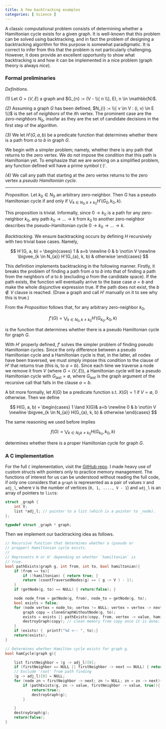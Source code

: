 ```yaml
---
title: A few backtracking examples
categories: [ Science ]
---
```


A classic computational problem consists of determining whether a Hamiltonian
cycle exists for a given graph. It is well-known that this problem can be solved
using backtracking, and in fact the problem of designing a backtracking
algorithm for this purpose is somewhat paradigmatic. It is correct to infer from
this that the problem is not particularly challenging. However, it does provide
an excellent opportunity to show what backtracking is and how it can be
implemented in a nice problem (graph theory is always *nice*).

### Formal preliminaries

*Definitions.* 

*(1)* Let $G = (V, E)$ a graph and $G_{n} := (V - \\{ n \\}, E), n \in
\mathbb{N}$. 

*(2)* Assuming a graph $G$ has been defined, $N_{i} := \\{ v \in V : (i, v) \in E \\}$ is
the set of *neighbors* of the $i$th vertex. The prominent case are the
*zero-neighbors* $N_0$, insofar as they are the set of candidate decisions in
the first step of the algorithm.

*(3)* We let $H'(G, a, b)$ be a predicate function that determines whether there
is a path from $a$ to $b$ in graph $G$. 

We begin with a simpler problem; namely, whether there is any path that returns
to the zero vertex. We do not impose the condition that this path is Hamiltonian
yet. To emphasize that we are working on a simplified problem, any function
defined will have a prime symbol $(\cdot)'$.

*(4)* We call any path that starting at the zero vertex returns to the zero
vertex a *pseudo Hamiltonian cycle*. 

---

*Proposition.*  Let $k_0 \in N_0$ an arbitrary zero-neighbor. Then $G$ has a
pseudo Hamiltonian cycle  if and only if $\bigvee_{k \in N_{0}, k \neq k_0}
H'(G_{0}, k_0, k)$. 

This proposition is trivial. Informally, since $0 \to k_0$ is a path for any zero-neighbor
$k_0$, any path $k_0 \to \ldots \to k$ from $k_0$ to another
zero-neighbor describes the pseudo-Hamiltonian cycle $0 \to k_0 \to \ldots \to
k$.

*Backtracking.* We ensure backtracking occurs by defining $H$ recursively with
two trivial base cases. Namely,

$$
H'(G, a, b) = \begin{cases}
1 & a=b \newline 
0 & b \not\in V \newline 
\bigvee_{k \in N_{a}} H'(G_{a}, k, b) & otherwise
\end{cases}
$$

This definition implements backtracking in the following manner. Firstly, it
breaks the problem of finding a path from $a$ to $b$ into that of finding a
path from the neighbors of $a$ to $b$ (excluding $a$ from the candidate space).
If the path exists, the function will eventually arrive to the base case $a = b$
and make the whole disjunctive expression true. If the path does not exist, the
$b \not\in V$ clause is reached. (Draw a graph and call $H'$ manually on it to
see why this is true.) 

From the *Proposition* follows that, for any arbitrary zero-neighbor $k_0$,

$$
f'(G) = \bigvee_{k \in N_{0}, k \neq k_{0}} H'(G_{k_{0}}, k_{0}, k)
$$

is the function that determines whether there is a pseudo Hamiltonian cycle for
graph $G$. 

With $H'$ properly defined, $f'$ solves the simpler problem of finding pseudo
Hamiltonian cycles. Since the only difference between a pseudo
Hamiltonian cycle and a Hamiltonian cycle is that, in the latter, all nodes have
been traversed, we must simply impose this condition to the clause of $H'$ that
returns true (this is, to $a = b$). Since each time we traverse a node we remove
it from $V$ (where $G = (V, E$)), a Hamiltonian cycle will be a pseudo
Hamiltonian cycle with $G_{\text{last}} = \emptyset$, where $G_{\text{last}}$ is
the graph argument of the recursive call that falls in the clause $a = b$.

A bit more formally, let $X(G)$ be a predicate function s.t. $X(G) = 1$ if $V =
\emptyset$, $0$ otherwise. Then we define

$$
H(G, a, b) = \begin{cases}
1 \land X(G)& a=b \newline 
0 & b \not\in V \newline 
\bigvee_{k \in N_{a}} H(G_{a}, k, b) & otherwise
\end{cases}
$$

The same reasoning we used before implies

$$
f(G) = \bigvee_{k \in N_{0}k \neq k_{0}} H(G_{k_{0}}, k_{0}, k)
$$

determines whether there is a proper Hamiltonian cycle for graph $G$.

### A C implementation

For the full `C` implementation, visit the [GitHub
repo](https://github.com/slopezpereyra/hamiltonianCycle). I made heavy use of
custom structs with pointers only to practice memory management. The functions
of interest for us can be understood without reading the full code, if only one
considers that a `graph` is represented as a pair of values `V` and `adj_l`,
where `V` is the number of vertices (`0, 1, ...., V - 1`) and `adj_l` is an
array of pointers to `list`s:

```c
struct _graph {
    int V;
    list *adj_l; // pointer to a list (which is a pointer to _node).
};

typedef struct _graph * graph;
```

Then we implement our backtracking idea as follows.

```c
// Recursive function that determines whether a (pseudo or
// propper) Hamiltonian cycle exists.
//
// Represents H or H' depending on whether `hamiltonian` is 
// true. 
bool pathExists(graph g, int from, int to, bool hamiltonian){
    if (from == to){
        if (!hamiltonian) { return true; }
        return (countTraversedNodes(g) == ( g -> V ) - 1);
    } 
    if (getNode(g, to) == NULL) { return(false); }

    node node_from = getNode(g, from), node_to = getNode(g, to);
    bool exists = false;
    for (node vertex = node_to; vertex != NULL; vertex = vertex -> next){
        graph copy = cloneGraphWithoutNode(g, to);
        exists = exists || pathExists(copy, from, vertex -> value, hamiltonian);
        destroyGraph(copy); // clean memory from copy once it is done;
    }
    if (exists) {  printf("%d <-- ", to);}
    return(exists);
}

// Determines whether Hamilton cycle exists for graph g.
bool hamCycle(graph g){

    list firstNeighbor = (g -> adj_l)[0];
    if (firstNeighbor == NULL || firstNeighbor -> next == NULL) { return false; }
    // Exclude 'root' from path finding
    (g -> adj_l)[0] = NULL;
    for (node zn = firstNeighbor -> next; zn != NULL; zn = zn -> next){
        if (pathExists(g, zn -> value, firstNeighbor -> value, true)){
            return(true);
            destroyGraph(g);
        }

    }
    destroyGraph(g);
    return(false);
}
```

